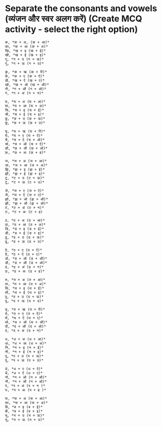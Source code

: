 # Separate the consonants and vowels (व्यंजन और स्वर अलग करें) (Create MCQ activity - select the right option)
```
क, *क + अ, (क + आ)*
का, *क + आ (क + अ)*
खि, *ख + इ (ख + ई)*
खी, *ख + ई (ख + इ)*
गु, *ग + उ (ग + ऊ)*
गू, *ग + ऊ (ग + उ)*
```

```
कृ, *क + ऋ (क + रि)*
के, *क + ए (क + ऐ)*
खै, *ख + ऐ (ख + ए)*
खो, *ख + ओ (ख + औ)*
गौ, *ग + औ (ग + ओ)*
गं, *ग + अं (ग + न)*
```

```
घ, *घ + अ (घ + आ)*
घा, *घ + आ (घ + अ)*
चि, *च + इ (च + ई)*
ची, *च + ई (च + इ)*
छु, *छ + उ (छ + ऊ)*
छू, *छ + ऊ (छ + उ)*
```

```
घृ, *घ + ऋ (घ + रि)*
घे, *घ + ए (घ + ऐ)*
चै, *च + ऐ (च + ओ)*
चो, *च + ओ (च + ऐ)*
छौ, *छ + औ (छ + ओ)*
छः, *छ + अः (छ + ह)*
```

```
ज, *ज + अ (ज + आ)*
जा, *ज + आ (ज + अ)*
झि, *झ + इ (झ + ई)*
झी, *झ + ई (झ + इ)*
टु, *ट + उ (ट + ऊ)*
टू, *ट + ऊ (ट + उ)*
```

```
जे, *ज + ए (ज + ऐ)*
जै, *ज + ऐ (ज + ए)*
झो, *झ + ओ (झ + औ)*
झौ, *झ + औ (झ + ओ)*
टं, *ट + अं (ट + न)*
टः, *ट + अः (ट + ह)
```

```
ठ, *ठ + अ (ठ + आ)*
ठा, *ठ + आ (ठ + अ)*
डि, *ड + इ (ड + ई)*
डी, *ड + ई (ड + इ)*
ढु, *ढ + उ (ढ + ऊ)*
ढू, *ढ + ऊ (ढ + उ)*
```

```
ठे, *ठ + ए (ठ + ऐ)*
ठै, *ठ + ऐ (ठ + ए)*
डो, *ड + ओ (ड + औ)*
डौ, *ड + औ (ड + ओ)*
ढं, *ढ + अं (ढ + न)*
ढः, *ढ + अः (ढ + ह)*
```

```
त, *त + अ (त + आ)*
ता, *त + आ (त + अ)*
थि, *थ + इ (थ + ई)*
थी, *थ + ई (थ + इ)*
दु, *द + उ (द + ऊ)*
दू, *द + ऊ (द + उ)*
```

```
तृ, *त + ऋ (त + री)*
ते, *त + ए (त + ऐ)*
थै, *थ + ऐ (थ + ए)*
थो, *थ + ओ (थ + औ)*
दौ, *द + औ (द + ओ)*
दं, *द + अं (द + न)*
```

```
ध, *ध + अ (ध + आ)*
धा, *ध + आ (ध + अ)*
नि, *न + इ (न + ई)*
नी, *न + ई (न + इ)*
पु, *प + उ (प + ऊ)*
पू, *प + ऊ (प + उ)*
```

```
धे, *ध + ए (ध + ऐ)*
धै, *ध + ऐ (ध + ए)*
नो, *न + ओ (न + औ)*
नौ, *न + औ (न + ओ)*
पं, *प + अं (प + न )*
पः, *प + अः (प + ह )*
```

```
फ, *फ + अ (फ + आ)*
फा, *फ + आ (फ + अ)*
बि, *ब + इ (ब + ई)*
बी, *ब + ई (ब + इ)*
भु, *भ + उ (भ + ऊ)*
भू, *भ + ऊ (भ + उ)*
```





















































